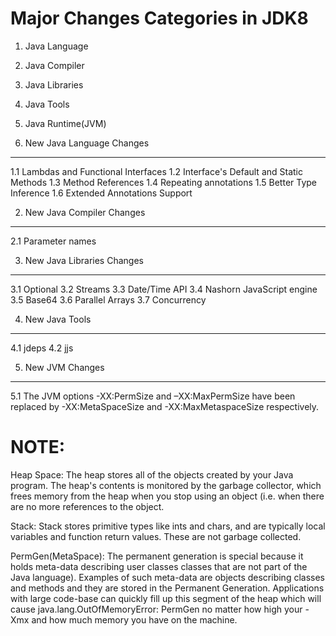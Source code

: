 Major Changes Categories in JDK8
================================
1. Java Language
2. Java Compiler
3. Java Libraries
4. Java Tools
5. Java Runtime(JVM)

1. New Java Language Changes
----------------------------
1.1  Lambdas and Functional Interfaces
1.2  Interface's Default and Static Methods
1.3  Method References
1.4  Repeating annotations
1.5  Better Type Inference
1.6  Extended Annotations Support


2. New Java Compiler Changes
----------------------------
2.1 Parameter names


3. New Java Libraries Changes
-----------------------------
3.1  Optional
3.2  Streams
3.3  Date/Time API
3.4  Nashorn JavaScript engine
3.5  Base64
3.6  Parallel Arrays
3.7  Concurrency

4. New Java Tools
-------------------
4.1  jdeps
4.2  jjs


5. New JVM Changes
--------------------
5.1 The JVM options -XX:PermSize and –XX:MaxPermSize have been replaced by -XX:MetaSpaceSize and -XX:MaxMetaspaceSize respectively.


NOTE:
=====

Heap Space:
The heap stores all of the objects created by your Java program.
The heap's contents is monitored by the garbage collector, which frees memory from the
heap when you stop using an object (i.e. when there are no more references to the object.

Stack:
Stack stores primitive types like ints and chars, and are typically local variables
and function return values. These are not garbage collected.

PermGen(MetaSpace):
The permanent generation is special because it holds meta-data describing user classes
classes that are not part of the Java language). Examples of such meta-data are objects describing
classes and methods and they are stored in the Permanent Generation. Applications with large code-base
can quickly fill up this segment of the heap which will cause java.lang.OutOfMemoryError:
PermGen no matter how high your -Xmx and how much memory you have on the machine.